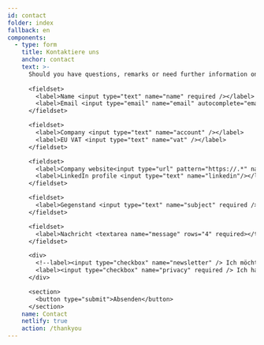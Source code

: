 ```yaml
---
id: contact
folder: index
fallback: en
components:
  - type: form
    title: Kontaktiere uns
    anchor: contact
    text: >-
      Should you have questions, remarks or need further information on any conditions or products, please, use the form below.
      
      <fieldset>
        <label>Name <input type="text" name="name" required /></label>   
        <label>Email <input type="email" name="email" autocomplete="email" required /></label>
      </fieldset>

      <fieldset>
        <label>Company <input type="text" name="account" /></label>   
        <label>EU VAT <input type="text" name="vat" /></label>
      </fieldset>

      <fieldset>
        <label>Company website<input type="url" pattern="https://.*" name="account_url" placeholder="https://"/></label>
        <label>LinkedIn profile <input type="text" name="linkedin"/></label>
      </fieldset>

      <fieldset>
        <label>Gegenstand <input type="text" name="subject" required /></label>
      </fieldset>

      <fieldset>
        <label>Nachricht <textarea name="message" rows="4" required></textarea></label>
      </fieldset>

      <div>
        <!--label><input type="checkbox" name="newsletter" /> Ich möchte den Newsletter abonnieren</label><br><br-->
        <label><input type="checkbox" name="privacy" required /> Ich habe die <a href="/privacy-policy" target="_blank">Datenschutzbestimmungen</a> gelesen und akzeptiert.</label><br><br>
      </div>

      <section>
        <button type="submit">Absenden</button>
      </section>
    name: Contact
    netlify: true
    action: /thankyou
---
```


